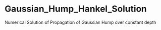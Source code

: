 # Gaussian_Hump_Hankel_Solution
Numerical Solution of Propagation of Gaussian Hump over constant depth

